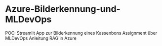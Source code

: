 # Azure-Bilderkennung-und-MLDevOps
POC: Streamlit App zur Bilderkennung eines Kassenbons 
Assignment über MLDevOps
Anleitung RAG in Azure 
